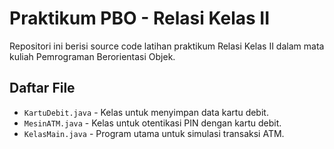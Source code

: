 # Praktikum PBO - Relasi Kelas II

Repositori ini berisi source code latihan praktikum Relasi Kelas II dalam mata kuliah Pemrograman Berorientasi Objek.

## Daftar File
- `KartuDebit.java` - Kelas untuk menyimpan data kartu debit.
- `MesinATM.java` - Kelas untuk otentikasi PIN dengan kartu debit.
- `KelasMain.java` - Program utama untuk simulasi transaksi ATM.
